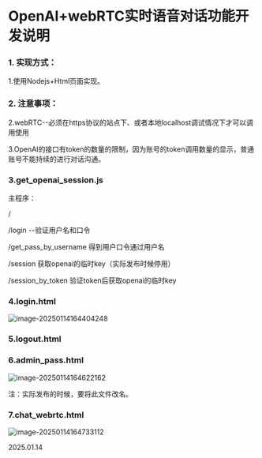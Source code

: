 # OpenAI+webRTC实时语音对话功能开发说明



### 1. 实现方式：

1.使用Nodejs+Html页面实现。

### 2. 注意事项：

2.webRTC--必须在https协议的站点下、或者本地localhost调试情况下才可以调用使用

3.OpenAI的接口有token的数量的限制，因为账号的token调用数量的显示，普通账号不能持续的进行对话沟通。



### 3.get_openai_session.js

主程序：

/

/login --验证用户名和口令

/get_pass_by_username 得到用户口令通过用户名

/session 获取openai的临时key（实际发布时候停用）

/session_by_token  验证token后获取openai的临时key



### 4.login.html

![image-20250114164404248](C:\Users\Administrator\AppData\Roaming\Typora\typora-user-images\image-20250114164404248.png)

### 5.logout.html

### 6.admin_pass.html 

![image-20250114164622162](C:\Users\Administrator\AppData\Roaming\Typora\typora-user-images\image-20250114164622162.png)

注：实际发布的时候，要将此文件改名。



### 7.chat_webrtc.html

![image-20250114164733112](C:\Users\Administrator\AppData\Roaming\Typora\typora-user-images\image-20250114164733112.png)

2025.01.14
